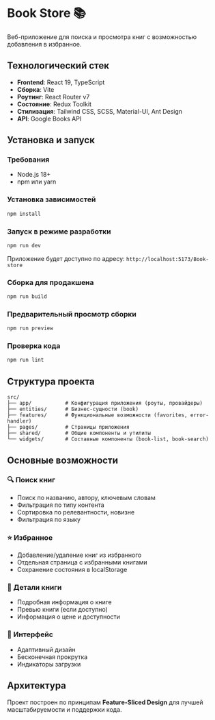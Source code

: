 # Book Store 📚

Веб-приложение для поиска и просмотра книг с возможностью добавления в избранное.

## Технологический стек

- **Frontend**: React 19, TypeScript
- **Сборка**: Vite
- **Роутинг**: React Router v7
- **Состояние**: Redux Toolkit
- **Стилизация**: Tailwind CSS, SCSS, Material-UI, Ant Design
- **API**: Google Books API

## Установка и запуск

### Требования

- Node.js 18+
- npm или yarn

### Установка зависимостей

```bash
npm install
```

### Запуск в режиме разработки

```bash
npm run dev
```

Приложение будет доступно по адресу: `http://localhost:5173/Book-store`

### Сборка для продакшена

```bash
npm run build
```

### Предварительный просмотр сборки

```bash
npm run preview
```

### Проверка кода

```bash
npm run lint
```

## Структура проекта

```
src/
├── app/           # Конфигурация приложения (роуты, провайдеры)
├── entities/      # Бизнес-сущности (book)
├── features/      # Функциональные возможности (favorites, error-handler)
├── pages/         # Страницы приложения
├── shared/        # Общие компоненты и утилиты
└── widgets/       # Составные компоненты (book-list, book-search)
```

## Основные возможности

### 🔍 Поиск книг

- Поиск по названию, автору, ключевым словам
- Фильтрация по типу контента
- Сортировка по релевантности, новизне
- Фильтрация по языку

### ⭐ Избранное

- Добавление/удаление книг из избранного
- Отдельная страница с избранными книгами
- Сохранение состояния в localStorage

### 📖 Детали книги

- Подробная информация о книге
- Превью книги (если доступно)
- Информация о цене и доступности

### 🎨 Интерфейс

- Адаптивный дизайн
- Бесконечная прокрутка
- Индикаторы загрузки

## Архитектура

Проект построен по принципам **Feature-Sliced Design** для лучшей масштабируемости и поддержки кода.
